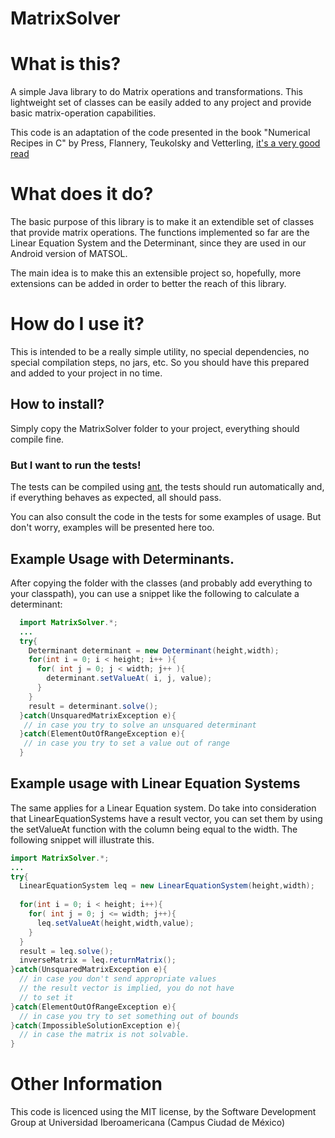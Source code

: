 MatrixSolver
============

# What is this?
A simple Java library to do Matrix operations and transformations.
 This lightweight set of classes can be easily added to any project
 and provide basic matrix-operation capabilities. 
 
 This code is an adaptation of the code presented in the book
 "Numerical Recipes in C" by Press, Flannery, Teukolsky and Vetterling,
 [it's a very good read](http://www.amazon.com/Numerical-Recipes-Scientific-Computing-Edition/dp/0521431085%3FSubscriptionId%3DAKIAILSHYYTFIVPWUY6Q%26tag%3Dduckduckgo-d-20%26linkCode%3Dxm2%26camp%3D2025%26creative%3D165953%26creativeASIN%3D0521431085)
 
# What does it do?
 
  The basic purpose of this library is to make it an extendible set 
  of classes that provide matrix operations. The functions implemented
  so far are the Linear Equation System and the Determinant, since they
  are used in our Android version of MATSOL. 
  
  The main idea is to make this an extensible project so, hopefully, more
  extensions can be added in order to better the reach of this library.
  
# How do I use it?
 
  This is intended to be a really simple utility, no special dependencies,
  no special compilation steps, no jars, etc. So you should have this 
  prepared and added to your project in no time.
  
## How to install?
 
  Simply copy the MatrixSolver folder to your project, everything should 
  compile fine. 
  
### But I want to run the tests!
 
  The tests can be compiled using [ant](https://ant.apache.org/), the tests
  should run automatically and, if everything behaves as expected, all should 
  pass. 
  
  You can also consult the code in the tests for some examples of usage. But
  don't worry, examples will be presented here too.
  
## Example Usage with Determinants.
 
  After copying the folder with the classes (and probably add everything to your
  classpath), you can use a snippet like the following to calculate a determinant:
  ```java 
    import MatrixSolver.*;
    ...
    try{
      Determinant determinant = new Determinant(height,width);
      for(int i = 0; i < height; i++ ){
        for( int j = 0; j < width; j++ ){
          determinant.setValueAt( i, j, value);
        }
      }
      result = determinant.solve();
    }catch(UnsquaredMatrixException e){
     // in case you try to solve an unsquared determinant
    }catch(ElementOutOfRangeException e){
     // in case you try to set a value out of range
    }
  ```
  
## Example usage with Linear Equation Systems
 
  The same applies for a Linear Equation system. Do take into consideration
  that LinearEquationSystems have a result vector, you can set them by using
  the setValueAt function with the column being equal to the width. The 
  following snippet will illustrate this.
  ```java
  import MatrixSolver.*;
  ...
  try{
    LinearEquationSystem leq = new LinearEquationSystem(height,width);
    
    for(int i = 0; i < height; i++){
      for( int j = 0; j <= width; j++){
        leq.setValueAt(height,width,value);
      }
    }
    result = leq.solve();
    inverseMatrix = leq.returnMatrix();
  }catch(UnsquaredMatrixException e){
    // in case you don't send appropriate values
    // the result vector is implied, you do not have
    // to set it
  }catch(ElementOutOfRangeException e){
    // in case you try to set something out of bounds
  }catch(ImpossibleSolutionException e){
    // in case the matrix is not solvable. 
  }
  ```
  
# Other Information
  This code is licenced using the MIT license, by the Software 
  Development Group at Universidad Iberoamericana (Campus Ciudad
  de México)
    
  
